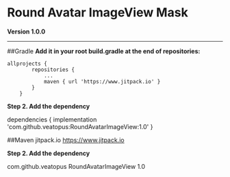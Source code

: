 # Round Avatar ImageView Mask

**Version 1.0.0**

---

##Gradle
**Add it in your root build.gradle at the end of repositories:**

```
allprojects {
		repositories {
			...
			maven { url 'https://www.jitpack.io' }
		}
	}
```

**Step 2. Add the dependency**

dependencies {
	        implementation 'com.github.veatopus:RoundAvatarImageView:1.0'
}

##Maven
<repositories>
		<repository>
		    <id>jitpack.io</id>
		    <url>https://www.jitpack.io</url>
		</repository>
</repositories>

**Step 2. Add the dependency**

<dependency>
	    <groupId>com.github.veatopus</groupId>
	    <artifactId>RoundAvatarImageView</artifactId>
	    <version>1.0</version>
</dependency>
